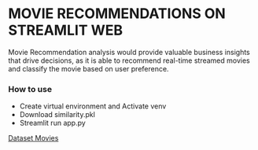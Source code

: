 # MOVIE RECOMMENDATIONS ON STREAMLIT WEB

Movie Recommendation analysis would provide valuable business insights that drive decisions, as it is able to recommend real-time streamed movies and classify the movie based on user preference.

### How to use

- Create virtual environment and Activate venv
- Download similarity.pkl
- Streamlit run app.py

[Dataset Movies](https://www.kaggle.com/tmdb/tmdb-movie-metadata/version/2)

